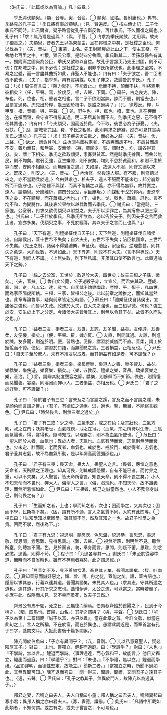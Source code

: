 　〈洪氏曰：「此篇或以為齊論。」凡十四章。〉

　　季氏將伐顓臾。〈顓，音專。臾，音俞。◯ 顓臾，國名。魯附庸也。〉冉有、季路見於孔子曰：「季氏將有事於顓臾。」〈見，賢遍反。◯ 按左傳史記，二子仕季氏不同時。此云爾者，疑子路嘗從孔子自衛反魯，再仕季氏，不久而復之衛也。〉孔子曰：「求！無乃爾是過與？〈與，平聲。◯ 冉求為季氏聚斂，尤用事。故夫子獨責之。〉夫顓臾，昔者先王以為東蒙主，且在邦域之中矣，是社稷之臣也。何以伐為？」〈夫，音扶。◯ 東蒙，山名。先王封顓臾於此山之下，使主其祭，在魯地七百里之中。社稷，猶云公家。是時四分魯國，季氏取其二，孟孫叔孫各有其一。獨附庸之國尚為公臣，季氏又欲取以自益。故孔子言顓臾乃先王封國，則不可伐；在邦域之中，則不必伐；是社稷之臣，則非季氏所當伐也。此事理之至當，不易之定體，而一言盡其曲折如此，非聖人不能也。〉冉有曰：「夫子欲之，吾二臣者皆不欲也。」〈夫子，指季孫。冉有實與謀，以孔子非之，故歸咎於季氏。〉孔子曰：「求！周任有言曰：『陳力就列，不能者止。』危而不持，顛而不扶，則將焉用彼相矣？〈任，平聲。焉，於虔反。相，去聲，下同。◯ 周任，古之良史。陳，布也。列，位也。相，瞽者之相也。言二子不欲則當諫，諫而不聽，則當去也。〉且爾言過矣。虎兕出於柙，龜玉毀於櫝中，是誰之過與？」〈兕，徐履反。柙，戶甲反。櫝，音獨。與，平聲。◯ 兕，野牛也。柙，檻也。櫝，匱也。言在柙而逸，在櫝而毀，典守者不得辭其過。明二子居其位而不去，則季氏之惡，己不得不任其責也。〉冉有曰：「今夫顓臾，固而近於費。今不取，後世必為子孫憂。」〈夫，音扶。◯ 固，謂城郭完固。費，季氏之私邑。此則冉求之飾辭，然亦可見其實與季氏之謀矣。〉孔子曰：「求！君子疾夫舍曰欲之，而必為之辭。〈夫，音扶。舍，上聲。◯ 欲之，謂貪其利。〉丘也聞有國有家者，不患寡而患不均，不患貧而患不安。蓋均無貧，和無寡，安無傾。〈寡，謂民少。貧，謂財乏。均，謂各得其分。安，謂上下相安。季氏之欲取顓臾，患寡與貧耳。然是時季氏據國，而魯公無民，則不均矣。君弱臣強，互生嫌隙，則不安矣。均則不患於貧而和，和則不患於寡而安，安則不相疑忌，而無傾覆之患。〉夫如是，故遠人不服，則修文德以來之。既來之，則安之。〈夫，音扶。◯ 內治修，然後遠人服。有不服，則修德以來之，亦不當勤兵於遠。〉今由與求也，相夫子，遠人不服而不能來也；邦分崩離析而不能守也。〈子路雖不與謀，而素不能輔之以義，亦不得為無罪，故并責之。遠人，謂顓臾。分崩離析，謂四分公室，家臣屢叛。〉而謀動干戈於邦內。吾恐季孫之憂，不在顓臾，而在蕭牆之內也。」〈干，楯也。戈，戟也。蕭牆，屏也。言不均不和，內變將作。其後哀公果欲以越伐魯而去季氏。◯ 謝氏曰：「當是時，三家強，公室弱，冉求又欲伐顓臾以附益之。夫子所以深罪之，為其瘠魯以肥三家也。」洪氏曰：「二子仕於季氏，凡季氏所欲為，必以告於夫子。則因夫子之言而救止者，宜亦多矣。伐顓臾之事，不見於經傳，其以夫子之言而止也與？」〉

　　孔子曰：「天下有道，則禮樂征伐自天子出；天下無道，則禮樂征伐自諸侯出。自諸侯出，蓋十世希不失矣；自大夫出，五世希不失矣；陪臣執國命，三世希不失矣。〈先王之制，諸侯不得變禮樂，專征伐。陪臣，家臣也。逆理愈甚，則其失之愈速。大約世數，不過如此。〉天下有道，則政不在大夫。〈言不得專政。〉天下有道，則庶人不議。」〈上無失政，則下無私議。非箝其口使不敢言也。此章通論天下之勢。〉

　　孔子曰：「祿之去公室，五世矣；政逮於大夫，四世矣；故夫三桓之子孫，微矣。」〈夫，音扶。◯ 魯自文公薨，公子遂殺子赤，立宣公，而君失其政。歷成、襄、昭、定，凡五公。逮，及也。自季武子始專國政，歷悼、平、桓子，凡四世，而為家臣陽虎所執。三桓，三家，皆桓公之後。此以前章之說推之，而知其當然也。此章專論魯事，疑與前章皆定公時語。◯ 蘇氏曰：「禮樂征伐自諸侯出，宜諸侯之強也，而魯以失政。政逮於大夫，宜大夫之強也，而三桓以微。何也？強生於安，安生於上下之分定。今諸侯大夫皆陵其上，則無以令其下矣。故皆不久而失之也。」〉

　　孔子曰：「益者三友，損者三友。友直，友諒，友多聞，益矣。友便辟，友善柔，友便佞，損矣。」〈便，平聲。辟，婢亦反。◯ 友直，則聞其過。友諒，則進於誠。友多聞，則進於明。便，習熟也。便辟，謂習於威儀而不直。善柔，謂工於媚悅而不諒。便佞，謂習於口語，而無聞見之實。三者損益，正相反也。◯ 尹氏曰：「自天子至於庶人，未有不須友以成者。而其損益有如是者，可不謹哉？」〉

　　孔子曰：「益者三樂，損者三樂。樂節禮樂，樂道人之善，樂多賢友，益矣。樂驕樂，樂佚遊，樂宴樂，損矣。」〈樂，五教反。禮樂之樂，音岳。驕樂宴樂之樂，音洛。◯ 節，謂辨其制度聲容之節。驕樂，則侈肆而不知節。佚遊，則惰慢而惡聞善。宴樂，則淫溺而狎小人。三者損益，亦相反也。◯ 尹氏曰：「君子之於好樂，可不謹哉？」〉

　　孔子曰：「侍於君子有三愆：言未及之而言謂之躁，言及之而不言謂之隱，未見顏色而言謂之瞽。」〈君子，有德位之通稱。愆，過也。瞽，無目，不能察言觀色。◯ 尹氏曰：「時然後言，則無三者之過矣。」〉

　　孔子曰：「君子有三戒：少之時，血氣未定，戒之在色；及其壯也，血氣方剛，戒之在鬥；及其老也，血氣既衰，戒之在得。」〈血氣，形之所待以生者，血陰而氣陽也。得，貪得也。隨時知戒，以理勝之，則不為血氣所使也。◯ 范氏曰：「聖人同於人者，血氣也；異於人者，志氣也。血氣有時而衰，志氣則無時而衰也。少未定、壯而剛、老而衰者，血氣也。戒於色、戒於鬥、戒於得者，志氣也。君子養其志氣，故不為血氣所動，是以年彌高而德彌邵也。」〉

　　孔子曰：「君子有三畏：畏天命，畏大人，畏聖人之言。〈畏者，嚴憚之意也。天命者，天所賦之正理也。知其可畏，則其戒謹恐懼，自有不能已者。而付畀之重，可以不失矣。大人聖言，皆天命所當畏。知畏天命，則不得不畏之矣。〉小人不知天命而不畏也，狎大人，侮聖人之言。」〈侮，戲玩也。不知天命，故不識義理，而無所忌憚如此。◯ 尹氏曰：「三畏者，修己之誠當然也。小人不務修身誠己，則何畏之有？」〉

　　孔子曰：「生而知之者，上也；學而知之者，次也；困而學之，又其次也；困而不學，民斯為下矣。」〈困，謂有所不通。言人之氣質不同，大約有此四等。◯ 楊氏曰：「生知學知以至困學，雖其質不同，然及其知之一也。故君子惟學之為貴。困而不學，然後為下。」〉

　　孔子曰：「君子有九思：視思明，聽思聰，色思溫，貌思恭，言思忠，事思敬，疑思問，忿思難，見得思義。」〈難，去聲。◯ 視無所蔽，則明無不見。聽無所壅，則聰無不聞。色，見於面者。貌，舉身而言。思問，則疑不蓄。思難，則忿必懲。思義，則得不苟。◯ 程子曰：「九思各專其一。」謝氏曰：「未至於從容中道，無時而不自省察也。雖有不存焉者寡矣，此之謂思誠。」〉

　　孔子曰：「見善如不及，見不善如探湯。吾見其人矣，吾聞其語矣。〈探，吐南反。◯ 真知善惡而誠好惡之，顏、曾、閔、冉之徒，蓋能之矣。語，蓋古語也。〉隱居以求其志，行義以達其道。吾聞其語矣，未見其人也。」〈求其志，守其所達之道也。達其道，行其所求之志也。蓋惟伊尹、太公之流，可以當之。當時若顏子，亦庶乎此。然隱而未見，又不幸而蚤死，故夫子云然。〉

　　齊景公有馬千駟，死之日，民無德而稱焉。伯夷叔齊餓於首陽之下，民到于今稱之。〈駟，四馬也。首陽，山名。〉其斯之謂與？〈與，平聲。◯ 胡氏曰：「程子以為第十二篇錯簡『誠不以富，亦只以異』，當在此章之首。今詳文勢，似當在此句之上。言人之所稱，不在於富，而在於異也。」愚謂此說近是，而章首當有孔子曰字，蓋闕文耳。大抵此書後十篇多闕誤。〉

　　陳亢問於伯魚曰：「子亦有異聞乎？」〈亢，音剛。◯ 亢以私意窺聖人，疑必陰厚其子。〉對曰：「未也。嘗獨立，鯉趨而過庭。曰：『學詩乎？』對曰：『未也。』『不學詩，無以言。』鯉退而學詩。〈事理通達，而心氣和平，故能言。〉他日又獨立，鯉趨而過庭。曰：『學禮乎？』對曰：『未也。』『不學禮，無以立。』鯉退而學禮。〈品節詳明，而德性堅定，故能立。〉聞斯二者。」〈當獨立之時，所聞不過如此，其無異聞可知。〉陳亢退而喜曰：「問一得三，聞詩，聞禮，又聞君子之遠其子也。」〈遠，去聲。◯ 尹氏曰：「孔子之教其子，無異於門人，故陳亢以為遠其子。」〉

　　邦君之妻，君稱之曰夫人，夫人自稱曰小童；邦人稱之曰君夫人，稱諸異邦曰寡小君；異邦人稱之亦曰君夫人。〈寡，寡德，謙辭。◯ 吳氏曰：「凡語中所載如此類者，不知何謂。或古有之，或夫子嘗言之，不可考也。」
